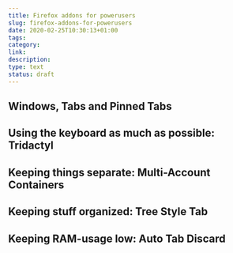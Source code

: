 ```yaml
---
title: Firefox addons for powerusers
slug: firefox-addons-for-powerusers
date: 2020-02-25T10:30:13+01:00
tags:
category:
link:
description:
type: text
status: draft
---
```


## Windows, Tabs and Pinned Tabs

## Using the keyboard as much as possible: Tridactyl

## Keeping things separate: Multi-Account Containers

## Keeping stuff organized: Tree Style Tab

## Keeping RAM-usage low: Auto Tab Discard
